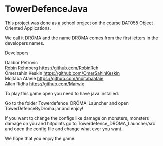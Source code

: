 # TowerDefenceJava
This project was done as a school project on the course DAT055 Object Oriented Applications.

We call it DRÖMA and the name DRÖMA comes from the first letters in the developers names.

Developers

Dalibor Petrovic<br/>
Robin Rehnberg https://github.com/RobinReh<br/>
Ömersahin Keskin https://github.com/OmerSahinKeskin<br/>
Mojtaba Ataeie https://github.com/mojtabaataie<br/>
Allan Ridha https://github.com/Marwix<br/>

To play this game open you need to have java installed.

Go to the folder Towerdefence_DRÖMA_Launcher and open TowerDefenceByDröma.jar and enjoy!

If you want to change the configs like damage on monsters, monsters damage on you and hitpoints go to Towerdefence_DRÖMA_Launcher/src and open the config file and change what ever you want.

We hope that you enjoy the game. 
